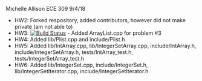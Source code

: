 Michelle Allison
ECE 309
9/4/18
* HW2: Forked respository, added contributors, however did not make private (am not able to)
* HW3: [![Build Status](https://travis-ci.com/mallisonNCSU/ece309-fall18-malliso.svg?token=Sk3sy9yHatoUW3epYZzC&branch=master)](https://travis-ci.com/mallisonNCSU/ece309-fall18-malliso) - Added ArrayList.cpp for problem #3
* HW4: Added lib/Plist.cpp and include/Plist.h
* HW5: Added lib/IntArray.cpp, lib/IntegerSetArray.cpp, include/IntArray.h, include/IntegerSetArray.h, tests/IntArray_test.h, tests/IntegerSetArray_test.h
* HW6: Added lib/IntegerSet.cpp, include/IntegerSet.h, lib/IntegerSetIterator.cpp, include/IntegerSetIterator.h

